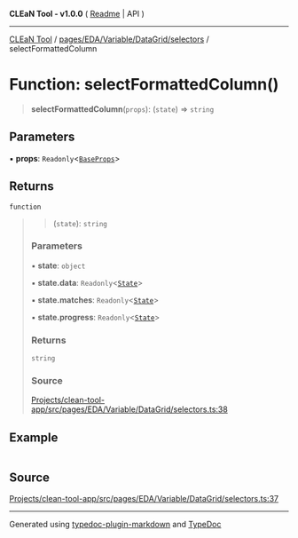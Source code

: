 **CLEaN Tool - v1.0.0** ( [Readme](../../../../../../README.md) \| API )

***

[CLEaN Tool](../../../../../../modules.md) / [pages/EDA/Variable/DataGrid/selectors](../README.md) / selectFormattedColumn

# Function: selectFormattedColumn()

> **selectFormattedColumn**(`props`): (`state`) => `string`

## Parameters

▪ **props**: `Readonly`\<[`BaseProps`](../interfaces/BaseProps.md)\>

## Returns

`function`

> > (`state`): `string`
>
> ### Parameters
>
> ▪ **state**: `object`
>
> ▪ **state.data**: `Readonly`\<[`State`](../../../../../../reducers/data/interfaces/State.md)\>
>
> ▪ **state.matches**: `Readonly`\<[`State`](../../../../../../selectors/progress/progress/private/interfaces/State.md)\>
>
> ▪ **state.progress**: `Readonly`\<[`State`](../../../../../../selectors/progress/progress/private/interfaces/State.md)\>
>
> ### Returns
>
> `string`
>
> ### Source
>
> [Projects/clean-tool-app/src/pages/EDA/Variable/DataGrid/selectors.ts:38](https://github.com/yuckyh/clean-tool-app/)
>

## Example

```ts

```

## Source

[Projects/clean-tool-app/src/pages/EDA/Variable/DataGrid/selectors.ts:37](https://github.com/yuckyh/clean-tool-app/)

***

Generated using [typedoc-plugin-markdown](https://www.npmjs.com/package/typedoc-plugin-markdown) and [TypeDoc](https://typedoc.org/)
